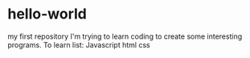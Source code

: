 # hello-world
my first repository
I'm trying to learn coding to create some interesting programs.
To learn list:
Javascript
html css
